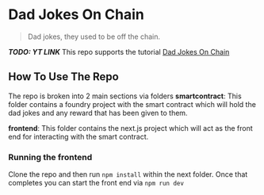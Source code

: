 # Dad Jokes On Chain
> Dad jokes, they used to be off the chain.

**_TODO: YT LINK_**
This repo supports the tutorial [Dad Jokes On Chain]()

## How To Use The Repo
The repo is broken into 2 main sections via folders
**smartcontract**: This folder contains a foundry project with the smart contract which will hold the dad jokes and any reward that has been given to them. 

**frontend**: This folder contains the next.js project which will act as the front end for interacting with the smart contract. 

### Running the frontend
Clone the repo and then run `npm install` within the next folder. Once that completes you can start the front end via `npm run dev`

